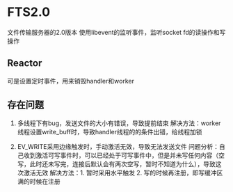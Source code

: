 # FTS2.0
文件传输服务器的2.0版本
使用libevent的监听事件，监听socket fd的读操作和写操作

## Reactor
可是设置定时事件，用来销毁handler和worker

## 存在问题
1. 多线程下有bug，发送文件的大小有错误，导致提前结束
解决方法：worker线程设置write_buff时，导致handler线程的的条件出错，给线程加锁

2. EV_WRITE采用边缘触发时，手动激活无效，导致无法发送文件
问题分析：自己收到激活可写事件时，可以已经处于可写事件中，但是并未写任何内容（空写，此时还未写完，连接后默认会有两次空写，暂时不知道为什么），导致这次激活无效
解决方法：1. 暂时采用水平触发 2. 写的时候再注册，即写缓冲区满的时候在注册
